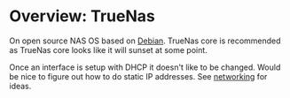 # Overview: TrueNas

On open source NAS OS based on [Debian](../674). TrueNas core is recommended as TrueNas core looks like it will sunset at some point.

Once an interface is setup with DHCP it doesn't like to be changed. Would be nice to figure out how to do static IP addresses. See [networking](../675) for ideas.



